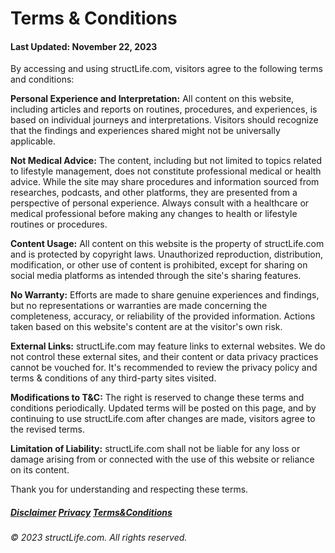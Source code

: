 # Terms & Conditions

#### Last Updated: November 22, 2023

By accessing and using structLife.com, visitors agree to the following terms and conditions:

**Personal Experience and Interpretation:** All content on this website, including articles and reports on routines, procedures, and experiences, is based on individual journeys and interpretations. Visitors should recognize that the findings and experiences shared might not be universally applicable.

**Not Medical Advice:** The content, including but not limited to topics related to lifestyle management, does not constitute professional medical or health advice. While the site may share procedures and information sourced from researches, podcasts, and other platforms, they are presented from a perspective of personal experience. Always consult with a healthcare or medical professional before making any changes to health or lifestyle routines or procedures.

**Content Usage:** All content on this website is the property of structLife.com and is protected by copyright laws. Unauthorized reproduction, distribution, modification, or other use of content is prohibited, except for sharing on social media platforms as intended through the site's sharing features.

**No Warranty:** Efforts are made to share genuine experiences and findings, but no representations or warranties are made concerning the completeness, accuracy, or reliability of the provided information. Actions taken based on this website's content are at the visitor's own risk.

**External Links:** structLife.com may feature links to external websites. We do not control these external sites, and their content or data privacy practices cannot be vouched for. It's recommended to review the privacy policy and terms & conditions of any third-party sites visited.

**Modifications to T&C:** The right is reserved to change these terms and conditions periodically. Updated terms will be posted on this page, and by continuing to use structLife.com after changes are made, visitors agree to the revised terms.

**Limitation of Liability:** structLife.com shall not be liable for any loss or damage arising from or connected with the use of this website or reliance on its content.

Thank you for understanding and respecting these terms.


##### [Disclaimer](/about-disclaimer)  [Privacy](/about-privacy-policy)  [Terms&Conditions](/about-terms-conditions)

###### © 2023 structLife.com. All rights reserved.